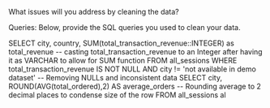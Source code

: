 What issues will you address by cleaning the data?





Queries:
Below, provide the SQL queries you used to clean your data.

SELECT
  city,
  country,
  SUM(total_transaction_revenue::INTEGER) as total_revenue
-- casting total_transaction_revenue to an Integer after having it as VARCHAR to allow for SUM function
FROM
  all_sessions
WHERE
  total_transaction_revenue IS NOT NULL
  AND city != 'not available in demo dataset'
-- Removing NULLs and inconsistent data
SELECT
	city,
	ROUND(AVG(total_ordered),2) AS average_orders
-- Rounding average  to 2 decimal places to condense size of the row
FROM
	all_sessions al
 

